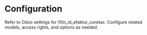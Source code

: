 # Configuration

Refer to Odoo settings for l10n_id_efaktur_coretax. Configure related models, access rights, and options as needed.

